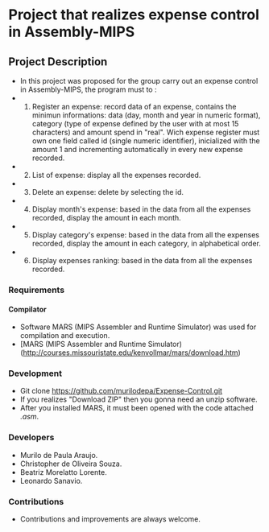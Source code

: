 # Project that realizes expense control in Assembly-MIPS

## Project Description

   * In this project was proposed for the group carry out an expense control in Assembly-MIPS, the program must to :
* 1) Register an expense: record data of an expense, contains the minimun informations:  data (day, month and year in numeric format), category (type of expense defined by the user with at most 15 characters) and amount spend in "real". Wich expense register must own one field called id (single numeric identifier), inicialized with the amount 1 and incrementing automatically in every new expense recorded.
* 2) List of expense: display all the expenses recorded.
* 3) Delete an expense: delete by selecting the id.
* 4) Display month's expense: based in the data from all the expenses recorded, display the amount in each month.
* 5) Display category's expense: based in the data from all the expenses recorded, display the amount in each category, in alphabetical order.
* 6) Display expenses ranking: based in the data from all the expenses recorded.

### Requirements

 #### Compilator
*  Software MARS (MIPS Assembler and Runtime Simulator) was used for compilation and execution.
* <a> [MARS (MIPS Assembler and Runtime Simulator)(http://courses.missouristate.edu/kenvollmar/mars/download.htm)

### Development
* Git clone https://github.com/murilodepa/Expense-Control.git
* If you realizes "Download ZIP" then  you gonna need an unzip software.
* After you installed MARS, it must been opened with the code attached *.asm*.

### Developers
* Murilo de Paula Araujo.
* Christopher de Oliveira Souza.
* Beatriz Morelatto Lorente.
* Leonardo Sanavio.


### Contributions
* Contributions and improvements are always welcome.
